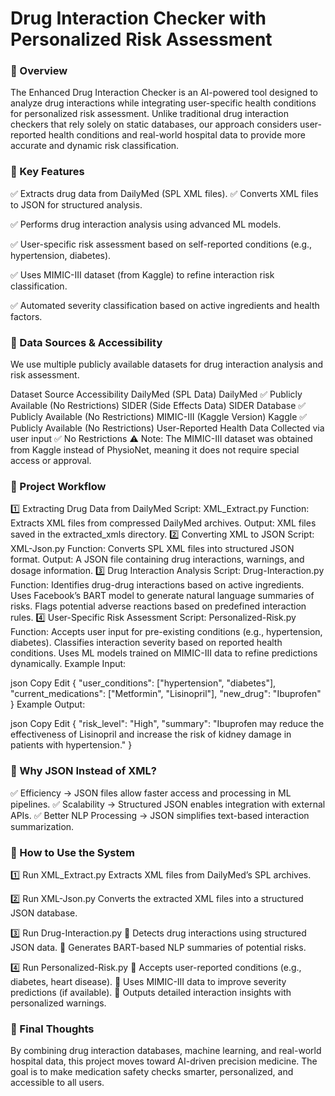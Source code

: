 # Drug Interaction Checker with Personalized Risk Assessment

### 📌 Overview
The Enhanced Drug Interaction Checker is an AI-powered tool designed to analyze drug interactions while integrating user-specific health conditions for personalized risk assessment. Unlike traditional drug interaction checkers that rely solely on static databases, our approach considers user-reported health conditions and real-world hospital data to provide more accurate and dynamic risk classification.

### 🔹 Key Features
✅ Extracts drug data from DailyMed (SPL XML files).
✅ Converts XML files to JSON for structured analysis.

✅ Performs drug interaction analysis using advanced ML models.

✅ User-specific risk assessment based on self-reported conditions (e.g., hypertension, diabetes).

✅ Uses MIMIC-III dataset (from Kaggle) to refine interaction risk classification.

✅ Automated severity classification based on active ingredients and health factors.

### 📌 Data Sources & Accessibility
We use multiple publicly available datasets for drug interaction analysis and risk assessment.

Dataset	Source	Accessibility
DailyMed (SPL Data)	DailyMed	✅ Publicly Available (No Restrictions)
SIDER (Side Effects Data)	SIDER Database	✅ Publicly Available (No Restrictions)
MIMIC-III (Kaggle Version)	Kaggle	✅ Publicly Available (No Restrictions)
User-Reported Health Data	Collected via user input	✅ No Restrictions
⚠ Note: The MIMIC-III dataset was obtained from Kaggle instead of PhysioNet, meaning it does not require special access or approval.

### 📌 Project Workflow
1️⃣ Extracting Drug Data from DailyMed
Script: XML_Extract.py
Function: Extracts XML files from compressed DailyMed archives.
Output: XML files saved in the extracted_xmls directory.
2️⃣ Converting XML to JSON
Script: XML-Json.py
Function: Converts SPL XML files into structured JSON format.
Output: A JSON file containing drug interactions, warnings, and dosage information.
3️⃣ Drug Interaction Analysis
Script: Drug-Interaction.py
Function:
Identifies drug-drug interactions based on active ingredients.
Uses Facebook’s BART model to generate natural language summaries of risks.
Flags potential adverse reactions based on predefined interaction rules.
4️⃣ User-Specific Risk Assessment
Script: Personalized-Risk.py
Function:
Accepts user input for pre-existing conditions (e.g., hypertension, diabetes).
Classifies interaction severity based on reported health conditions.
Uses ML models trained on MIMIC-III data to refine predictions dynamically.
Example Input:

json
Copy
Edit
{
  "user_conditions": ["hypertension", "diabetes"],
  "current_medications": ["Metformin", "Lisinopril"],
  "new_drug": "Ibuprofen"
}
Example Output:

json
Copy
Edit
{
  "risk_level": "High",
  "summary": "Ibuprofen may reduce the effectiveness of Lisinopril and increase the risk of kidney damage in patients with hypertension."
}
### 📌 Why JSON Instead of XML?
✅ Efficiency → JSON files allow faster access and processing in ML pipelines.
✅ Scalability → Structured JSON enables integration with external APIs.
✅ Better NLP Processing → JSON simplifies text-based interaction summarization.

### 📌 How to Use the System
1️⃣ Run XML_Extract.py
Extracts XML files from DailyMed’s SPL archives.

2️⃣ Run XML-Json.py
Converts the extracted XML files into a structured JSON database.

3️⃣ Run Drug-Interaction.py
🚀 Detects drug interactions using structured JSON data.
🚀 Generates BART-based NLP summaries of potential risks.

4️⃣ Run Personalized-Risk.py
🚀 Accepts user-reported conditions (e.g., diabetes, heart disease).
🚀 Uses MIMIC-III data to improve severity predictions (if available).
🚀 Outputs detailed interaction insights with personalized warnings.


### 📌 Final Thoughts
By combining drug interaction databases, machine learning, and real-world hospital data, this project moves toward AI-driven precision medicine. The goal is to make medication safety checks smarter, personalized, and accessible to all users.
